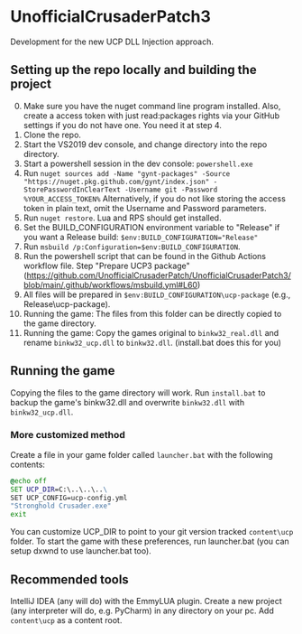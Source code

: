 # UnofficialCrusaderPatch3
Development for the new UCP DLL Injection approach.

## Setting up the repo locally and building the project
0. Make sure you have the nuget command line program installed. Also, create a access token with just read:packages rights via your GitHub settings if you do not have one. You need it at step 4.
1. Clone the repo.
2. Start the VS2019 dev console, and change directory into the repo directory.
3. Start a powershell session in the dev console: `powershell.exe`
4. Run `nuget sources add -Name "gynt-packages" -Source "https://nuget.pkg.github.com/gynt/index.json" -StorePasswordInClearText -Username git -Password %YOUR_ACCESS_TOKEN%`
   Alternatively, if you do not like storing the access token in plain text, omit the Username and Password parameters.
5. Run `nuget restore`. Lua and RPS should get installed.
6. Set the BUILD_CONFIGURATION environment variable to "Release" if you want a Release build: `$env:BUILD_CONFIGURATION="Release"`
7. Run `msbuild /p:Configuration=$env:BUILD_CONFIGURATION`.
8. Run the powershell script that can be found in the Github Actions workflow file. Step "Prepare UCP3 package" (https://github.com/UnofficialCrusaderPatch/UnofficialCrusaderPatch3/blob/main/.github/workflows/msbuild.yml#L60)
9. All files will be prepared in `$env:BUILD_CONFIGURATION\ucp-package` (e.g., Release\ucp-package). 
10. Running the game: The files from this folder can be directly copied to the game directory.
11. Running the game: Copy the games original to `binkw32_real.dll` and rename `binkw32_ucp.dll` to `binkw32.dll`. (install.bat does this for you)

## Running the game
Copying the files to the game directory will work. Run `install.bat` to backup the game's binkw32.dll and overwrite `binkw32.dll` with `binkw32_ucp.dll`.

### More customized method
Create a file in your game folder called `launcher.bat` with the following contents:
```cmd
@echo off
SET UCP_DIR=C:\..\..\..\
SET UCP_CONFIG=ucp-config.yml
"Stronghold Crusader.exe"
exit
```
You can customize UCP_DIR to point to your git version tracked `content\ucp` folder.
To start the game with these preferences, run launcher.bat (you can setup dxwnd to use launcher.bat too).

## Recommended tools
IntelliJ IDEA (any will do) with the EmmyLUA plugin.
Create a new project (any interpreter will do, e.g. PyCharm) in any directory on your pc.
Add `content\ucp` as a content root.
